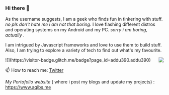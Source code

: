 ### Hi there 👋

<!--
**geeqib23/geeqib23** is a ✨ _special_ ✨ repository because its `README.md` (this file) appears on your GitHub profile.
-->

As the username suggests, I am a geek who finds fun in tinkering with stuff. *no pls don't hate me i am not that boring*.
I love flashing different distros and operating systems on my Android and my PC.  *sorry i am boring, actually* .

I am intrigued by Javascript frameworks and love to use them to build stuff. Also, I am trying to explore a variety of tech to find out what's my favourite.

<img src="https://github-readme-stats.vercel.app/api/top-langs/?username=geeqib23&hide=jupyter%20notebook&layout=compact)](https://github.com/anuraghazra/github-readme-stats" align="right">
![](https://visitor-badge.glitch.me/badge?page_id=addu390.addu390)

📫 How to reach me: [Twitter](https://twitter.com/geeqib23)

*My Portofolio website* ( where i post my blogs and update my projects) : https://www.aqibs.me
